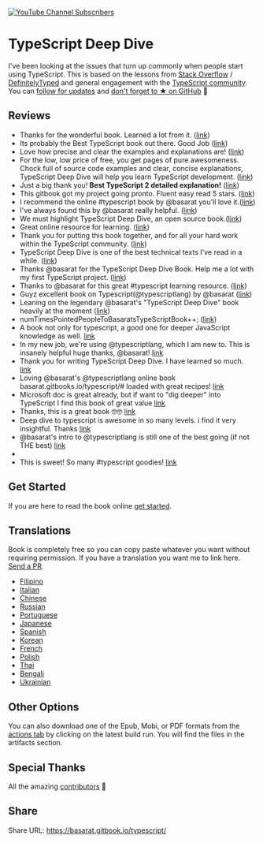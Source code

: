 [![YouTube Channel Subscribers](https://img.shields.io/youtube/channel/subscribers/UCGD_0i6L48hucTiiyhb5QzQ?style=social)](https://www.youtube.com/@basarat)

TypeScript Deep Dive
=======

I've been looking at the issues that turn up commonly when people start using TypeScript. This is based on the lessons from [Stack Overflow](http://stackoverflow.com/tags/typescript/topusers) / [DefinitelyTyped](https://github.com/DefinitelyTyped/) and general engagement with the [TypeScript community](https://github.com/TypeStrong/). You can [follow for updates](https://twitter.com/basarat) and [don't forget to ★ on GitHub](https://github.com/basarat/typescript-book) 🌹

## Reviews

* Thanks for the wonderful book. Learned a lot from it. ([link](https://www.gitbook.com/book/basarat/typescript/discussions/21#comment-1468279131934))
* Its probably the Best TypeScript book out there. Good Job ([link](https://twitter.com/thelondonjs/status/756419561570852864))
* Love how precise and clear the examples and explanations are! ([link](https://twitter.com/joe_mighty/status/758290957280346112))
* For the low, low price of free, you get pages of pure awesomeness. Chock full of source code examples and clear, concise explanations, TypeScript Deep Dive will help you learn TypeScript development. ([link](https://www.nativescript.org/blog/details/free-book-typescript-deep-dive))
* Just a big thank you! **Best TypeScript 2 detailed explanation!** ([link](https://www.gitbook.com/book/basarat/typescript/discussions/38))
* This gitbook got my project going pronto. Fluent easy read 5 stars. ([link](https://twitter.com/thebabellion/status/779888195559235584))
* I recommend the online #typescript book by @basarat you'll love it.([link](https://twitter.com/markpieszak/status/788099306590969860))
* I've always found this by @basarat really helpful. ([link](https://twitter.com/Brocco/status/789887640656945152))
* We must highlight TypeScript Deep Dive, an open source book.([link](https://www.siliconrepublic.com/enterprise/typescript-programming-javascript))
* Great online resource for learning. ([link](https://twitter.com/rdfuhr/status/790193307708076035))
* Thank you for putting this book together, and for all your hard work within the TypeScript community. ([link](https://github.com/basarat/typescript-book/pull/183#issuecomment-257799713))
* TypeScript Deep Dive is one of the best technical texts I've read in a while. ([link](https://twitter.com/borekb/status/794287092272599040))
* Thanks @basarat for the TypeScript Deep Dive Book. Help me a lot with my first TypeScript project. ([link](https://twitter.com/betolinck/status/797901548562960384))
* Thanks to @basarat for this great #typescript learning resource. ([link](https://twitter.com/markuse1501/status/799116176815230976))
* Guyz excellent book on Typescript(@typescriptlang) by @basarat ([link](https://twitter.com/deeinlove/status/813245965507260417))
* Leaning on the legendary @basarat's "TypeScript Deep Dive" book heavily at the moment ([link](https://twitter.com/sitapati/status/814379404956532737))
* numTimesPointedPeopleToBasaratsTypeScriptBook++; ([link](https://twitter.com/brocco/status/814227741696462848))
* A book not only for typescript, a good one for deeper JavaScript knowledge as well. [link](https://www.gitbook.com/book/basarat/typescript/discussions/59)
* In my new job, we're using @typescriptlang, which I am new to. This is insanely helpful huge thanks, @basarat! [link](https://twitter.com/netchkin/status/855339390566096896)
* Thank you for writing TypeScript Deep Dive. I have learned so much. [link](https://twitter.com/buctwbzs/status/857198618704355328?refsrc=email&s=11)
* Loving @basarat's @typescriptlang online book basarat.gitbooks.io/typescript/# loaded with great recipes! [link](https://twitter.com/ericliprandi/status/857608837309677568)
* Microsoft doc is great already, but if want to "dig deeper" into TypeScript I find this book of great value  [link](https://twitter.com/caludio/status/876729910550831104)
* Thanks, this is a great book 🤓🤓 [link](https://twitter.com/jjwonmin/status/885666375548547073)
* Deep dive to typescript is awesome in so many levels. i find it very insightful. Thanks [link](https://twitter.com/orenmizr/status/891083492787970053)
* @basarat's intro to @typescriptlang is still one of the best going (if not THE best) [link](https://twitter.com/stevealee/status/953953255968698368)
* 
* This is sweet! So many #typescript goodies! [link](https://twitter.com/pauliescanlon/status/989898852474998784)

## Get Started
If you are here to read the book online [get started](https://basarat.gitbook.io/typescript/getting-started).

## Translations 
Book is completely free so you can copy paste whatever you want without requiring permission. If you have a translation you want me to link here. [Send a PR](https://github.com/basarat/typescript-book/edit/master/README.md).
* [Filipino](https://github.com/themarshann/typescript-book-fil)
* [Italian](https://github.com/TizioFittizio/typescript-book)
* [Chinese](https://github.com/jkchao/typescript-book-chinese)
* [Russian](https://github.com/etroynov/typescript-book)
* [Portuguese](https://github.com/overlineink/typescript-book)
* [Japanese](https://github.com/yohamta/typescript-book)
* [Spanish](https://github.com/melissarofman/typescript-book)
* [Korean](https://github.com/sonseong10/typescript-book)
* [French](https://github.com/HachemiH/typescript-book)
* [Polish](https://github.com/mbiesiad/typescript-book/tree/pl_PL)
* [Thai](https://github.com/futurouz/typescript-book)
* [Bengali](https://github.com/Acesif/typescript-book)
* [Ukrainian](https://github.com/ArtfulBits/typescript-book)

## Other Options
You can also download one of the Epub, Mobi, or PDF formats from the [actions tab](https://github.com/basarat/typescript-book/actions) by clicking on the latest build run. You will find the files in the artifacts section.

## Special Thanks
All the amazing [contributors](https://github.com/basarat/typescript-book/graphs/contributors) 🌹

## Share
Share URL: https://basarat.gitbook.io/typescript/
